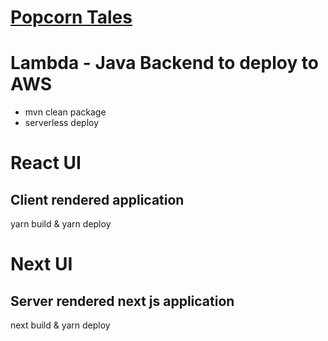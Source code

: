 # [Popcorn Tales](https://www.popcorntales.com)


# Lambda - Java Backend to deploy to AWS
- mvn clean package
- serverless deploy

# React UI
## Client rendered application
yarn build & yarn deploy

# Next UI
## Server rendered next js application
next build & yarn deploy
